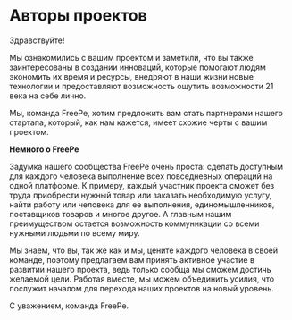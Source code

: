 # Авторы проектов

Здравствуйте!

Мы ознакомились с вашим проектом и заметили, что вы также заинтересованы в создании инноваций, которые помогают людям экономить их время и ресурсы, внедряют в наши жизни новые технологии и предоставляют возможность ощутить возможности 21 века на себе лично. 

Мы, команда FreePe, хотим предложить вам стать партнерами нашего стартапа, который, как нам кажется, имеет схожие черты с вашим проектом. 

**Немного о FreePe**

Задумка нашего сообщества FreePe очень проста: сделать доступным для каждого человека выполнение всех повседневных операций на одной платформе. К примеру, каждый участник проекта сможет без труда приобрести нужный товар или заказать необходимую услугу, найти работу или человека для ее выполнения, единомышленников, поставщиков товаров и многое другое. А главным нашим преимуществом остается возможность коммуникации со всеми нужными людьми по всему миру. 

Мы знаем, что вы, так же как и мы, цените каждого человека в своей команде, поэтому предлагаем вам принять активное участие в развитии нашего проекта, ведь только сообща мы сможем достичь желаемой цели. Работая вместе, мы можем объединить усилия, что послужит началом для перехода наших проектов на новый уровень. 

С уважением, команда FreePe.
